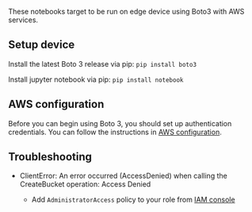 These notebooks target to be run on edge device using Boto3 with AWS services.

## Setup device

Install the latest Boto 3 release via pip:
`pip install boto3`

Install jupyter notebook via pip:
`pip install notebook`

## AWS configuration 

Before you can begin using Boto 3, you should set up authentication credentials. You can follow the instructions in [AWS configuration](https://boto3.amazonaws.com/v1/documentation/api/latest/guide/quickstart.html#configuration).

## Troubleshooting

* ClientError: An error occurred (AccessDenied) when calling the CreateBucket operation: Access Denied

   -  Add `AdministratorAccess` policy to your role from [IAM console](https://console.aws.amazon.com/iam/home)
